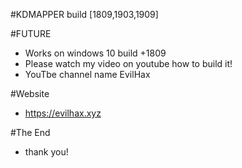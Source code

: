 #KDMAPPER build [1809,1903,1909]

#FUTURE
- Works on windows 10 build +1809
- Please watch my video on youtube how to build it!
- YouTbe channel name EvilHax

#Website
- https://evilhax.xyz

#The End
- thank you!
